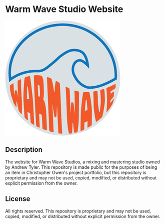 # Warm Wave Studio Website

![Warm Wave Studio Logo](warm-wave/public/images/WarmWaveRecords-logo.png)

## Description

The website for Warm Wave Studios, a mixing and mastering studio owned by Andrew Tyler. This repository is made public for the purposes of being an item in Christopher Owen's project portfolio, but this repository is proprietary and may not be used, copied, modified, or distributed without explicit permission from the owner.

## License

All rights reserved. This repository is proprietary and may not be used, copied, modified, or distributed without explicit permission from the owner.
